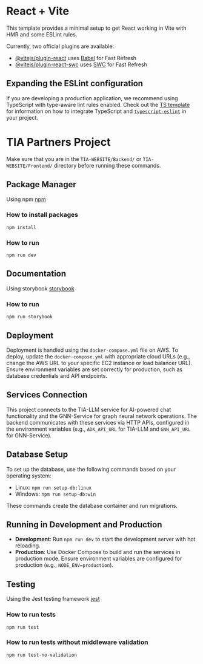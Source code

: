 # React + Vite

This template provides a minimal setup to get React working in Vite with HMR and some ESLint rules.

Currently, two official plugins are available:

- [@vitejs/plugin-react](https://github.com/vitejs/vite-plugin-react/blob/main/packages/plugin-react) uses [Babel](https://babeljs.io/) for Fast Refresh
- [@vitejs/plugin-react-swc](https://github.com/vitejs/vite-plugin-react/blob/main/packages/plugin-react-swc) uses [SWC](https://swc.rs/) for Fast Refresh

## Expanding the ESLint configuration

If you are developing a production application, we recommend using TypeScript with type-aware lint rules enabled. Check out the [TS template](https://github.com/vitejs/vite/tree/main/packages/create-vite/template-react-ts) for information on how to integrate TypeScript and [`typescript-eslint`](https://typescript-eslint.io) in your project.

# TIA Partners Project
Make sure that you are in the `TIA-WEBSITE/Backend/` or `TIA-WEBSITE/Frontend/` directory before running these commands.

## Package Manager
Using npm
[npm](https://docs.npmjs.com/)
### How to install packages
```console
npm install
```
### How to run 
```console
npm run dev
```

## Documentation
Using storybook
[storybook](https://storybook.js.org/docs)
### How to run
```console
npm run storybook
```

## Deployment
Deployment is handled using the `docker-compose.yml` file on AWS. To deploy, update the `docker-compose.yml` with appropriate cloud URLs (e.g., change the AWS URL to your specific EC2 instance or load balancer URL). Ensure environment variables are set correctly for production, such as database credentials and API endpoints.

## Services Connection
This project connects to the TIA-LLM service for AI-powered chat functionality and the GNN-Service for graph neural network operations. The backend communicates with these services via HTTP APIs, configured in the environment variables (e.g., `ADK_API_URL` for TIA-LLM and `GNN_API_URL` for GNN-Service).

## Database Setup
To set up the database, use the following commands based on your operating system:
- Linux: `npm run setup-db:linux`
- Windows: `npm run setup-db:win`

These commands create the database container and run migrations.

## Running in Development and Production
- **Development**: Run `npm run dev` to start the development server with hot reloading.
- **Production**: Use Docker Compose to build and run the services in production mode. Ensure environment variables are configured for production (e.g., `NODE_ENV=production`).

## Testing
Using the Jest testing framework
[jest](https://jestjs.io/)
### How to run tests
```console
npm run test
```
### How to run tests without middleware validation
```console
npm run test-no-validation
```
